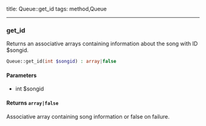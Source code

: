 title: Queue::get_id
tags: method,Queue

---

<div class="method">
<h3 class="method-name">get_id</h3>
<p>Returns an associative arrays containing information about the song with ID $songid.<br></p>

```php
Queue::get_id(int $songid) : array|false
```

#### Parameters

*  int $songid


#### Returns `array|false`

Associative array containing song information or false on failure.


</div>
